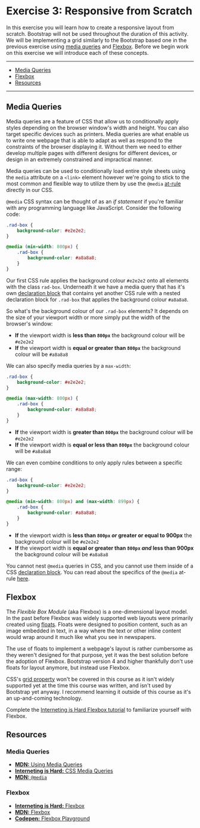# Exercise 3: Responsive from Scratch

In this exercise you will learn how to create a responsive layout from scratch. Bootstrap will not be used throughout the duration of this activity. We will be implementing a grid similarly to the Bootstrap based one in the previous exercise using [media queries](https://developer.mozilla.org/en-US/docs/Web/CSS/Media_Queries/Using_media_queries) and [Flexbox](https://developer.mozilla.org/en-US/docs/Web/CSS/CSS_Flexible_Box_Layout/Basic_Concepts_of_Flexbox). Before we begin work on this exercise we will introduce each of these concepts.

***
- [Media Queries](#media-queries)
- [Flexbox](#flexbox)
- [Resources](#resources)
***




## Media Queries

Media queries are a feature of CSS that allow us to conditionally apply styles depending on the browser window's width and height. You can also target specific devices such as printers. Media queries are what enable us to write one webpage that is able to adapt as well as respond to the constraints of the browser displaying it. Without them we need to either develop multiple pages with different designs for different devices, or design in an extremely constrained and impractical manner.

Media queries can be used to conditionally load entire style sheets using the `media` attribute on a `<link>` element however we're going to stick to the most common and flexible way to utilize them by use the `@media` [at-rule](https://developer.mozilla.org/en-US/docs/Web/CSS/At-rule) directly in our CSS.

`@media` CSS syntax can be thought of as an _if statement_ if you're familiar with any programming language like JavaScript. Consider the following code:

```css
.rad-box {
	background-color: #e2e2e2;
}

@media (min-width: 800px) {
	.rad-box {
		background-color: #a8a8a8;
	}
}
```

Our first CSS rule applies the background colour `#e2e2e2` onto all elements with the class `rad-box`. Underneath it we have a media query that has it's own [declaration block](https://developer.mozilla.org/en-US/docs/Learn/CSS/Introduction_to_CSS/Syntax#CSS_declaration_blocks) that contains yet another CSS rule with a nested declaration block for `.rad-box` that applies the background colour `#a8a8a8`.

So what's the background colour of our `.rad-box` elements? It depends on the size of your viewport width or more simply put the width of the browser's window:

- **If** the viewport width is **less than `800px`** the background colour will be `#e2e2e2`
- **If** the viewport width is **equal or greater than `800px`** the background colour will be `#a8a8a8`

We can also specify media queries by a `max-width`:

```css
.rad-box {
	background-color: #e2e2e2;
}

@media (max-width: 800px) {
	.rad-box {
		background-color: #a8a8a8;
	}
}
```

- **If** the viewport width is **greater than `800px`** the background colour will be `#e2e2e2`
- **If** the viewport width is **equal or less than `800px`** the background colour will be `#a8a8a8`

We can even combine conditions to only apply rules between a specific range:

```css
.rad-box {
	background-color: #e2e2e2;
}

@media (min-width: 800px) and (max-width: 899px) {
	.rad-box {
		background-color: #a8a8a8;
	}
}
```

- **If** the viewport width is **less than `800px` _or_ greater or equal to 900px** the background colour will be `#e2e2e2`
- **If** the viewport width is **equal or greater than `800px` _and_ less than 900px** the background colour will be `#a8a8a8`

You cannot nest `@media` queries in CSS, and you cannot use them inside of a CSS [declaration block](https://developer.mozilla.org/en-US/docs/Learn/CSS/Introduction_to_CSS/Syntax#CSS_declaration_blocks). You can read about the specifics of the `@media` at-rule [here](https://developer.mozilla.org/en-US/docs/Web/CSS/@media).




## Flexbox

The _Flexible Box Module_ (aka Flexbox) is a one-dimensional layout model. In the past before Flexbox was widely supported web layouts were primarily created using [floats](https://developer.mozilla.org/en-US/docs/Web/CSS/float). Floats were designed to position content, such as an image embedded in text, in a way where the text or other inline content would wrap around it much like what you see in newspapers.

The use of floats to implement a webpage's layout is rather cumbersome as they weren't designed for that purpose, yet it was the best solution before the adoption of Flexbox. Bootstrap version 4 and higher thankfully don't use floats for layout anymore, but instead use Flexbox.

CSS's [grid property](https://developer.mozilla.org/en-US/docs/Web/CSS/CSS_Grid_Layout/Basic_Concepts_of_Grid_Layout) won't be covered in this course as it isn't widely supported yet at the time this course was written, and isn't used by Bootstrap yet anyway. I recommend learning it outside of this course as it's an up-and-coming technology.

Complete the [Interneting is Hard Flexbox tutorial](https://internetingishard.com/html-and-css/flexbox/) to familiarize yourself with Flexbox.




## Resources


### Media Queries

- [**MDN:** Using Media Queries](https://developer.mozilla.org/en-US/docs/Web/CSS/Media_Queries/Using_media_queries)
- [**Interneting is Hard:** CSS Media Queries](https://internetingishard.com/html-and-css/responsive-design/#css-media-queries)
- [**MDN:** `@media`](https://developer.mozilla.org/en-US/docs/Web/CSS/@media)


### Flexbox

- [**Interneting is Hard:** Flexbox](https://internetingishard.com/html-and-css/flexbox/)
- [**MDN:** Flexbox](https://developer.mozilla.org/en-US/docs/Web/CSS/CSS_Flexible_Box_Layout/Basic_Concepts_of_Flexbox)
- [**Codepen:** Flexbox Playground](https://codepen.io/enxaneta/full/adLPwv/)
